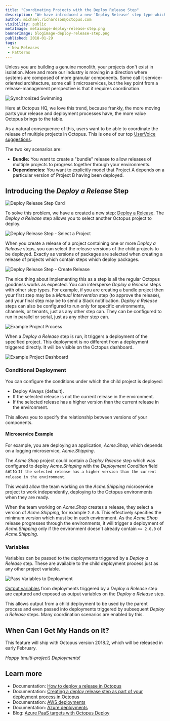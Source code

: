 ```yaml
---
title: "Coordinating Projects with the Deploy Release Step"
description: "We have introduced a new 'Deploy Release' step type which allows coordination between Octopus Projects"
author: michael.richardson@octopus.com
visibility: public
metaImage: metaimage-deploy-release-step.png
bannerImage: blogimage-deploy-release-step.png
published: 2018-01-29
tags:
 - New Releases
 - Patterns 
---
```


Unless you are building a genuine monolith, your projects don't exist in isolation. More and more our industry is moving in a direction where systems are composed of more granular components. Some call it service-oriented architecture, some call it microservices, but the key point from a release-management perspective is that it requires coordination.  

![Synchronized Swimming](synchronized-swimming.jpg "width=500")


Here at Octopus HQ, we love this trend, because frankly, the more moving parts your release and deployment processes have, the more value Octopus brings to the table. 

As a natural consequence of this, users want to be able to coordinate the release of multiple projects in Octopus. This is one of our top [UserVoice suggestions](https://octopusdeploy.uservoice.com/forums/170787-general/suggestions/9811932-allow-project-dependencies-so-deploying-one-proj).

The two key scenarios are:

- **Bundle:** You want to create a "bundle" release to allow releases of multiple projects to progress together through your environments. 
- **Dependencies:** You want to explicitly model that Project A depends on a particular version of Project B having been deployed.

## Introducing the _Deploy a Release_ Step    

![Deploy Release Step Card](deploy-release-card.png)   

To solve this problem, we have a created a new step: [Deploy a Release](https://octopus.com/docs/deployment-process/coordinating-multiple-projects/deploy-release-step).  The _Deploy a Release_ step allows you to select another Octopus project to deploy.   


![Deploy Release Step - Select a Project](deploy-release-step-edit.png "width=500")

When you create a release of a project containing one or more _Deploy a Release_ steps, you can select the release versions of the child projects to be deployed.  Exactly as versions of packages are selected when creating a release of projects which contain steps which deploy packages.   


![Deploy Release Step - Create Release](create-release-annotated.png "width=500")

The nice thing about implementing this as a step is all the regular Octopus goodness works as expected. You can intersperse _Deploy a Release_ steps with other step types.  For example, if you are creating a bundle project then your first step may be a _Manual Intervention_ step (to approve the release), and your final step may be to send a Slack notification. _Deploy a Release_ steps can also be configured to run only for specific environments, channels, or tenants, just as any other step can. They can be configured to run in parallel or serial, just as any other step can.   


![Example Project Process](voltron-project-process.png "width=500")

When a _Deploy a Release_ step is run, it triggers a deployment of the specified project. This deployment is no different from a deployment triggered directly.  It will be visible on the Octopus dashboard.   



![Example Project Dashboard](voltron-dashboard-annotated.png "width=500")



### Conditional Deployment

You can configure the conditions under which the child project is deployed:

- Deploy Always (default).
- If the selected release is not the current release in the environment.
- If the selected release has a higher version than the current release in the environment.

This allows you to specify the relationship between versions of your components. 

#### Microservice Example

For example, you are deploying an application, _Acme.Shop_, which depends on a logging microservice, _Acme.Shipping_.   

The _Acme.Shop_ project could contain a _Deploy Release_ step which was configured to deploy _Acme.Shipping_ with the _Deployment Condition_ field set to `If the selected release has a higher version than the current release in the environment`.

This would allow the team working on the _Acme.Shipping_ microservice project to work independently, deploying to the Octopus environments when they are ready. 

When the team working on _Acme.Shop_ creates a release, they select a version of _Acme.Shipping_, for example `2.0.0`.  This effectively specifies the minimum version which must be in each environment. As the _Acme.Shop_ release progresses through the environments, it will trigger a deployment of _Acme.Shipping_ only if the environment doesn't already contain `>= 2.0.0` of _Acme.Shipping_.        

### Variables

Variables can be passed to the deployments triggered by a _Deploy a Release_ step. These are available to the child deployment process just as any other project variable.    


![Pass Variables to Deployment](deploy-release-variables.png "width=500")


[Output variables](https://octopus.com/docs/deployment-process/variables/output-variables) from deployments triggered by a _Deploy a Release_ step are captured and exposed as output variables on the _Deploy a Release_ step.

This allows output from a child deployment to be used by the parent process and even passed into deployments triggered by subsequent _Deploy a Release_ steps.  Many coordination scenarios are enabled by this. 

## When Can I Get My Hands on It?

This feature will ship with Octopus version 2018.2, which will be released in early February.

_Happy (multi-project) Deployments!_

## Learn more

* Documentation: [How to deploy a release in Octopus](https://hubs.ly/H0gCMqV0)
* Documentation: [Creating a deploy release step as part of your deployment process in Octopus](https://hubs.ly/H0gCMSL0)
* Documentation: [AWS deployments](https://hubs.ly/H0gCMSP0)
* Documentation: [Azure deployments](https://hubs.ly/H0gCMqX0)
* Blog: [Azure PaaS targets with Octopus Deploy](https://hubs.ly/H0gCMq_0)